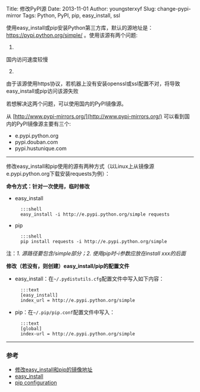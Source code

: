 Title: 修改PyPI源
Date: 2013-11-01
Author: youngsterxyf
Slug: change-pypi-mirror
Tags: Python, PyPI, pip, easy_install, ssl

使用easy_install或pip安装Python第三方库，默认的源地址是：https://pypi.python.org/simple/ 。使用该源有两个问题:

1.
国内访问速度较慢

2.
由于该源使用https协议，若机器上没有安装openssl或ssl配置不对，将导致easy_install或pip访问该源失败

若想解决这两个问题，可以使用国内的PyPI镜像源。

从 [http://www.pypi-mirrors.org/](http://www.pypi-mirrors.org/) 可以看到国内的PyPI镜像源主要有三个:

- e.pypi.python.org
- pypi.douban.com
- pypi.hustunique.com

------

修改easy_install和pip使用的源有两种方式（以Linux上从镜像源e.pypi.python.org下载安装requests为例）：

**命令方式：针对一次使用，临时修改**

- easy_install
    
        :::shell
        easy_install -i http://e.pypi.python.org/simple requests

- pip
    
        :::shell
        pip install requests -i http://e.pypi.python.org/simple

注：*1. 源路径要包含/simple部分；2. 使用pip时-i参数应放在install xxx的后面*

**修改（若没有，则创建）easy_install/pip的配置文件** 

- easy_install：在`~/.pydistutils.cfg`配置文件中写入如下内容：

        :::text
        [easy_install]
        index_url = http://e.pypi.python.org/simple

- pip：在`~/.pip/pip.conf`配置文件中写入：
    
        :::text
        [global]
        index-url = http://e.pypi.python.org/simple

------

### 参考

- [修改easy_install和pip的镜像地址](http://www.lidaren.com/archives/886)
- [easy_install](http://pythonhosted.org/setuptools/easy_install.html)
- [pip configuration](http://www.pip-installer.org/en/latest/configuration.html)
